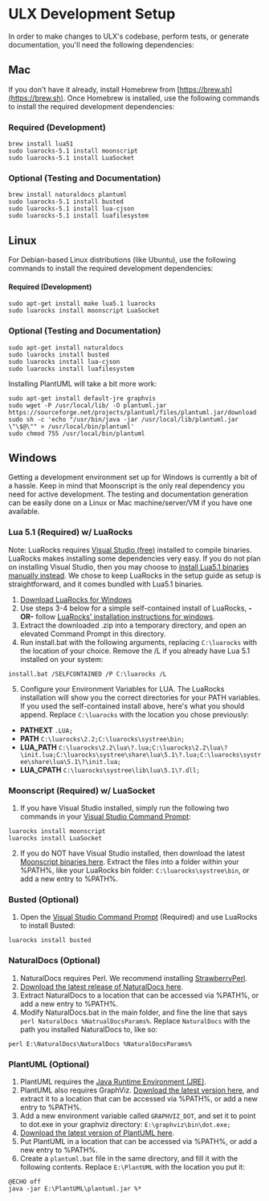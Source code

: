 # ULX Development Setup #

In order to make changes to ULX's codebase, perform tests, or generate documentation, you'll need the following dependencies:

## Mac ##

If you don't have it already, install Homebrew from [https://brew.sh](https://brew.sh). Once Homebrew is installed, use the following commands to install the required development dependencies:

### Required (Development) ###
```
brew install lua51
sudo luarocks-5.1 install moonscript
sudo luarocks-5.1 install LuaSocket
```

### Optional (Testing and Documentation) ###
```
brew install naturaldocs plantuml
sudo luarocks-5.1 install busted
sudo luarocks-5.1 install lua-cjson
sudo luarocks-5.1 install luafilesystem
```

## Linux ##

For Debian-based Linux distributions (like Ubuntu), use the following commands to install the required development dependencies:

#### Required (Development) ####
```
sudo apt-get install make lua5.1 luarocks
sudo luarocks install moonscript LuaSocket
```

### Optional (Testing and Documentation) ###
```
sudo apt-get install naturaldocs
sudo luarocks install busted
sudo luarocks install lua-cjson
sudo luarocks install luafilesystem
```

Installing PlantUML will take a bit more work:

```
sudo apt-get install default-jre graphvis
sudo wget -P /usr/local/lib/ -O plantuml.jar https://sourceforge.net/projects/plantuml/files/plantuml.jar/download
sudo sh -c 'echo "/usr/bin/java -jar /usr/local/lib/plantuml.jar \"\$@\"" > /usr/local/bin/plantuml'
sudo chmod 755 /usr/local/bin/plantuml
```

## Windows ##

Getting a development environment set up for Windows is currently a bit of a hassle. Keep in mind that Moonscript is the only real dependency you need for active development. The testing and documentation generation can be easily done on a Linux or Mac machine/server/VM if you have one available.

### Lua 5.1 (Required) w/ LuaRocks ###
Note: LuaRocks requires [Visual Studio (free)](https://visualstudio.microsoft.com/vs/community/) installed to compile binaries. LuaRocks makes installing some dependencies very easy. If you do not plan on installing Visual Studio, then you may choose to [install Lua5.1 binaries manually instead](http://luabinaries.sourceforge.net/download.html). We chose to keep LuaRocks in the setup guide as setup is straightforward, and it comes bundled with Lua5.1 binaries.

1. [Download LuaRocks for Windows](https://keplerproject.github.io/luarocks/releases/luarocks-2.2.0-win32.zip)
2. Use steps 3-4 below for a simple self-contained install of LuaRocks, **-OR-** follow [LuaRocks' installation instructions for windows](https://github.com/keplerproject/luarocks/wiki/Installation-instructions-for-Windows).
3. Extract the downloaded .zip into a temporary directory, and open an elevated Command Prompt in this directory.
4. Run install.bat with the following arguments, replacing `C:\luarocks` with the location of your choice. Remove the /L if you already have Lua 5.1 installed on your system:

 `install.bat /SELFCONTAINED /P C:\luarocks /L`

5. Configure your Environment Variables for LUA. The LuaRocks installation will show you the correct directories for your PATH variables. If you used the self-contained install above, here's what you should append. Replace `C:\luarocks` with the location you chose previously:
 - **PATHEXT**
`.LUA;`
 - **PATH**
`C:\luarocks\2.2;C:\luarocks\systree\bin;`
 - **LUA_PATH**
`C:\luarocks\2.2\lua\?.lua;C:\luarocks\2.2\lua\?\init.lua;C:\luarocks\systree\share\lua\5.1\?.lua;C:\luarocks\systree\share\lua\5.1\?\init.lua;`
 - **LUA_CPATH**
`C:\luarocks\systree\lib\lua\5.1\?.dll;`

### Moonscript (Required) w/ LuaSocket ###
1. If you have Visual Studio installed, simply run the following two commands in your [Visual Studio Command Prompt](https://docs.microsoft.com/en-us/dotnet/framework/tools/developer-command-prompt-for-vs):

 ```
 luarocks install moonscript
 luarocks install LuaSocket
 ```

2. If you do NOT have Visual Studio installed, then download the latest [Moonscript binaries here](https://moonscript.org/#installation/windows-binaries). Extract the files into a folder within your %PATH%, like your LuaRocks bin folder: `C:\luarocks\systree\bin`, or add a new entry to %PATH%.

### Busted (Optional) ###
1. Open the [Visual Studio Command Prompt](https://docs.microsoft.com/en-us/dotnet/framework/tools/developer-command-prompt-for-vs) (Required) and use LuaRocks to install Busted:

 `luarocks install busted`

### NaturalDocs (Optional) ###
1. NaturalDocs requires Perl. We recommend installing [StrawberryPerl](http://strawberryperl.com/).
2. [Download the latest release of NaturalDocs here](http://www.naturaldocs.org/download.html).
3. Extract NaturalDocs to a location that can be accessed via %PATH%, or add a new entry to %PATH%.
4. Modify NaturalDocs.bat in the main folder, and fine the line that says `perl NaturalDocs %NatrualDocsParams%`. Replace `NaturalDocs` with the path you installed NaturalDocs to, like so:

 `perl E:\NaturalDocs\NaturalDocs %NaturalDocsParams%`

### PlantUML (Optional) ###
1. PlantUML requires the [Java Runtime Environment (JRE)](https://www.oracle.com/technetwork/java/javase/downloads/jre8-downloads-2133155.html).
2. PlantUML also requires GraphViz. [Download the latest version here](https://graphviz.gitlab.io/_pages/Download/Download_windows.html), and extract it to a location that can be accessed via %PATH%, or add a new entry to %PATH%.
3. Add a new environment variable called `GRAPHVIZ_DOT`, and set it to point to dot.exe in your graphviz directory: `E:\graphviz\bin\dot.exe;`
4. [Download the latest version of PlantUML here](https://sourceforge.net/projects/plantuml/files/plantuml.jar/download).
5. Put PlantUML in a location that can be accessed via %PATH%, or add a new entry to %PATH%.
6. Create a `plantuml.bat` file in the same directory, and fill it with the following contents. Replace `E:\PlantUML` with the location you put it:

 ```
 @ECHO off
 java -jar E:\PlantUML\plantuml.jar %*
 ```
